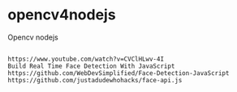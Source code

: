 # opencv4nodejs
Opencv nodejs

```

https://www.youtube.com/watch?v=CVClHLwv-4I
Build Real Time Face Detection With JavaScript
https://github.com/WebDevSimplified/Face-Detection-JavaScript
https://github.com/justadudewhohacks/face-api.js
```
